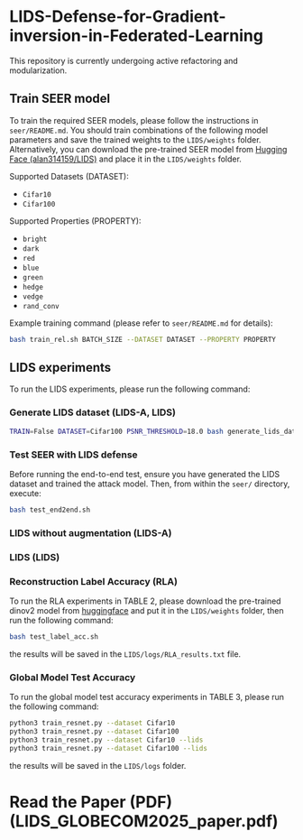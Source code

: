 # LIDS-Defense-for-Gradient-inversion-in-Federated-Learning
This repository is currently undergoing active refactoring and modularization. 

## Train SEER model
To train the required SEER models, please follow the instructions in `seer/README.md`. You should train combinations of the following model parameters and save the trained weights to the `LIDS/weights` folder. Alternatively, you can download the pre-trained SEER model from [Hugging Face (alan314159/LIDS)](https://huggingface.co/alan314159/LIDS) and place it in the `LIDS/weights` folder.

Supported Datasets (DATASET):
- `Cifar10`
- `Cifar100`

Supported Properties (PROPERTY):
- `bright`
- `dark`
- `red`
- `blue`
- `green`
- `hedge`
- `vedge`
- `rand_conv`

Example training command (please refer to `seer/README.md` for details):
```bash
bash train_rel.sh BATCH_SIZE --DATASET DATASET --PROPERTY PROPERTY
```
## LIDS experiments
To run the LIDS experiments, please run the following command:

### Generate LIDS dataset (LIDS-A, LIDS)
```bash
TRAIN=False DATASET=Cifar100 PSNR_THRESHOLD=18.0 bash generate_lids_dataset.sh 
```
### Test SEER with LIDS defense
Before running the end-to-end test, ensure you have generated the LIDS dataset and trained the attack model. Then, from within the `seer/` directory, execute:
```bash
bash test_end2end.sh
```
### LIDS without augmentation (LIDS-A)

### LIDS (LIDS)

### Reconstruction Label Accuracy (RLA)
To run the RLA experiments in TABLE 2, please download the pre-trained dinov2 model from [huggingface](https://huggingface.co/alan314159/LIDS) and put it in the `LIDS/weights` folder, then run the following command:

```bash
bash test_label_acc.sh
```
the results will be saved in the `LIDS/logs/RLA_results.txt` file.

### Global Model Test Accuracy

To run the global model test accuracy experiments in TABLE 3, please run the following command:

```bash
python3 train_resnet.py --dataset Cifar10
python3 train_resnet.py --dataset Cifar100
python3 train_resnet.py --dataset Cifar10 --lids
python3 train_resnet.py --dataset Cifar100 --lids
```

the results will be saved in the `LIDS/logs` folder.

# Read the Paper (PDF) (LIDS_GLOBECOM2025_paper.pdf)
